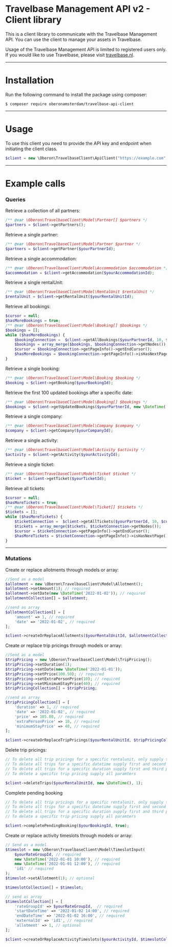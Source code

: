 Travelbase Management API v2 - Client library
=======================

This is a client library to communicate with the Travelbase Management API. You can use the client to manage your 
assets in Travelbase.

Usage of the Travelbase Management API is limited to registered users only. If you would like to use Travelbase, please 
visit [travelbase.nl](https://www.travelbase.nl).


---
# Installation

Run the following command to install the package using composer:

```
$ composer require oberonamsterdam/travelbase-api-client
```
---
# Usage

To use this client you need to provide the API key and endpoint when initiating the client class.

```php
$client = new \Oberon\TravelbaseClient\ApiClient("https://example.com", "APIKEY");
```
---

# Example calls

### Queries

Retrieve a collection of all partners:
```php
/** @var \Oberon\TravelbaseClient\Model\Partner[] $partners */
$partners = $client->getPartners();
```
  
Retrieve a single partner:
```php
/** @var \Oberon\TravelbaseClient\Model\Partner $partner */
$partners = $client->getPartner($yourPartnerId);
```

Retrieve a single accommodation:
```php
/** @var \Oberon\TravelbaseClient\Model\Accommodation $accommodation */
$accommodation = $client->getAccommodation($yourAccommodationId);
```

Retrieve a single rentalUnit:
```php
/** @var \Oberon\TravelbaseClient\Model\RentalUnit $rentalUnit */
$rentalUnit = $client->getRentalUnit($yourRentalUnitId);
```

Retrieve all bookings:
```php
$cursor = null;
$hasMoreBookings = true;
/** @var \Oberon\TravelbaseClient\Model\Booking[] $bookings */
$bookings = [];
while ($hasMoreBookings) {
    $bookingConnection =  $client->getAllBookings($yourPartnerId, 10, $cursor);
    $bookings = array_merge($bookings, $bookingConnection->getNodes());
    $cursor = $bookingConnection->getPageInfo()->getEndCursor();
    $hasMoreBookings = $bookingConnection->getPageInfo()->isHasNextPage();
}
```

Retrieve a single booking:
```php
/** @var \Oberon\TravelbaseClient\Model\Booking $booking */
$booking = $client->getBooking($yourBookingId);
```

Retrieve the first 100 updated bookings after a specific date:
```php
/** @var \Oberon\TravelbaseClient\Model\Booking[] $bookings */
$bookings = $client->getUpdatedBookings($yourPartnerId, new \DateTime('2022-01-01'));
```

Retrieve a single company:
```php
/** @var \Oberon\TravelbaseClient\Model\Company $company */
$company = $client->getCompany($yourCompanyId);
```

Retrieve a single activity:
```php
/** @var \Oberon\TravelbaseClient\Model\Activity $activity */
$activity = $client->getActivity($yourActivityId);
```

Retrieve a single ticket:
```php
/** @var \Oberon\TravelbaseClient\Model\Ticket $ticket */
$ticket = $client->getTicket($yourTicketId);
```

Retrieve all tickets:
```php
$cursor = null;
$hasMoreTickets = true;
/** @var \Oberon\TravelbaseClient\Model\Ticket[] $tickets */
$tickets = [];
while ($hasMoreTickets) {
    $ticketConnection =  $client->getAllTickets($yourPartnerId, 10, $cursor);
    $tickets = array_merge($tickets, $ticketConnection->getNodes());
    $cursor = $ticketConnection->getPageInfo()->getEndCursor();
    $hasMoreTickets = $ticketConnection->getPageInfo()->isHasNextPage();
}
```


---
### Mutations

Create or replace allotments through models or array:
```php
//Send as a model
$allotment = new \Oberon\TravelbaseClient\Model\Allotment();
$allotment->setAmount(1); // required
$allotment->setDate(new \DateTime('2022-01-02')); // required
$allotmentCollection[] = $allotment;

//send as array
$allotmentCollection[] = [
    'amount' => 1, // required
    'date' => '2022-01-02', // required
];

$client->createOrReplaceAllotments($yourRentalUnitId, $allotmentCollection);
```


Create or replace trip pricings through models or array:
```php
//Send as a model
$tripPricing = new \Oberon\TravelbaseClient\Model\TripPricing();
$tripPricing->setDuration(1);
$tripPricing->setDate(new \DateTime('2022-01-01'));
$tripPricing->setPrice(100.50); // required
$tripPricing->setExtraPersonPrice(10); // required
$tripPricing->setMinimumStayPrice(40); // required
$tripPricingCollection[] = $tripPricing;

//send as array
$tripPricingCollection[] = [
    'duration' => 1, // required
    'date' => '2022-01-02', // required
    'price' => 105.00, // required
    'extraPersonPrice' => 10, // required
    'minimumStayPrice' => 40, // required
];

$client->createOrReplaceTripPricings($yourRentalUnitId, $tripPricingCollection);
```

Delete trip pricings:
```php
// To delete all trip pricings for a specific rentalunit, only supply the first parameter. 
// To delete all trips for a specific datetime supply first and second parameter.
// To delete all trips for a specific duration supply first and third parameter
// To delete a specific trip pricing supply all paramters

$client->deleteTrips($yourRentalUnitId, new \DateTime(), 1);
```

Complete pending booking
```php
// To delete all trip pricings for a specific rentalunit, only supply the first parameter. 
// To delete all trips for a specific datetime supply first and second parameter.
// To delete all trips for a specific duration supply first and third parameter
// To delete a specific trip pricing supply all paramters

$client->completePendingBooking($yourBookingId, true);
```

Create or replace activity timeslots through models or array:

```php
// Send as a model
$timeslot = new \Oberon\TravelbaseClient\Model\TimeslotInput(
    $yourRateGroupId, // required
    new \DateTime('2022-01-01 10:00'), // required
    new \DateTime('2022-01-01 12:00'), // required
    'id1' // required
);
$timeslot->setAllotment(1); // optional

$timeslotCollection[] = $timeslot;

// send as array
$timeslotCollection[] = [
    'rateGroupId' => $yourRateGroupId,  // required
    'startDateTime' => '2022-01-02 14:00', // required
    'endDateTime' => '2022-01-02 16:00', // required
    'externalId' => 'id1', // required
    'allotment' => 1, // optional
];

$client->createOrReplaceActivityTimeslots($yourActivityId, $timeslotCollection);
```
